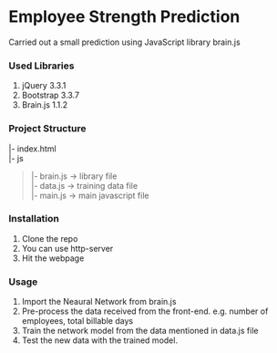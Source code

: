 # Employee Strength Prediction
Carried out a small prediction using JavaScript library brain.js

### Used Libraries
  1)  jQuery 3.3.1
  2)  Bootstrap 3.3.7
  3)  Brain.js 1.1.2
  
### Project Structure
  |-  index.html<br/>
  |-  js<br/>
> |-  brain.js -> library file<br/>
      |-  data.js -> training data file<br/>
      |-  main.js -> main javascript file<br/>
      
### Installation
  1)  Clone the repo
  2)  You can use http-server
  3)  Hit the webpage
  
### Usage
  1)  Import the Neaural Network from brain.js
  2)  Pre-process the data received from the front-end. e.g. number of employees, total billable days
  3)  Train the network model from the data mentioned in data.js file
  4)  Test the new data with the trained model.
